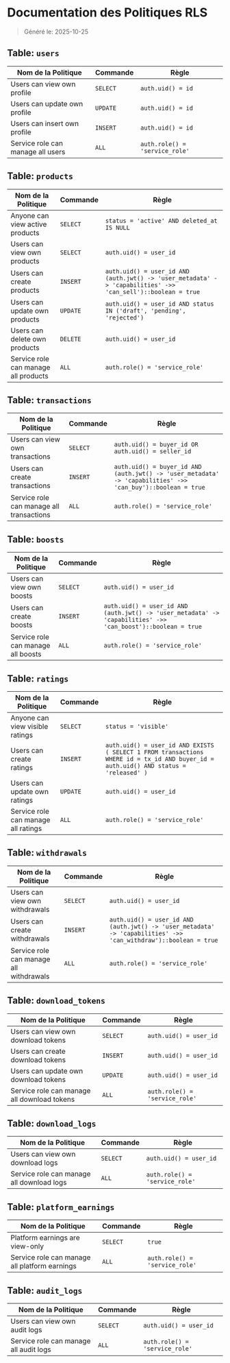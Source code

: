 # Documentation des Politiques RLS

> Généré le: 2025-10-25

## Table: `users`

| Nom de la Politique | Commande | Règle |
|---|---|---|
| Users can view own profile | `SELECT` | `auth.uid() = id` |
| Users can update own profile | `UPDATE` | `auth.uid() = id` |
| Users can insert own profile | `INSERT` | `auth.uid() = id` |
| Service role can manage all users | `ALL` | `auth.role() = 'service_role'` |

## Table: `products`

| Nom de la Politique | Commande | Règle |
|---|---|---|
| Anyone can view active products | `SELECT` | `status = 'active' AND deleted_at IS NULL` |
| Users can view own products | `SELECT` | `auth.uid() = user_id` |
| Users can create products | `INSERT` | `auth.uid() = user_id AND (auth.jwt() -> 'user_metadata' -> 'capabilities' ->> 'can_sell')::boolean = true` |
| Users can update own products | `UPDATE` | `auth.uid() = user_id AND status IN ('draft', 'pending', 'rejected')` |
| Users can delete own products | `DELETE` | `auth.uid() = user_id` |
| Service role can manage all products | `ALL` | `auth.role() = 'service_role'` |

## Table: `transactions`

| Nom de la Politique | Commande | Règle |
|---|---|---|
| Users can view own transactions | `SELECT` | `auth.uid() = buyer_id OR auth.uid() = seller_id` |
| Users can create transactions | `INSERT` | `auth.uid() = buyer_id AND (auth.jwt() -> 'user_metadata' -> 'capabilities' ->> 'can_buy')::boolean = true` |
| Service role can manage all transactions | `ALL` | `auth.role() = 'service_role'` |

## Table: `boosts`

| Nom de la Politique | Commande | Règle |
|---|---|---|
| Users can view own boosts | `SELECT` | `auth.uid() = user_id` |
| Users can create boosts | `INSERT` | `auth.uid() = user_id AND (auth.jwt() -> 'user_metadata' -> 'capabilities' ->> 'can_boost')::boolean = true` |
| Service role can manage all boosts | `ALL` | `auth.role() = 'service_role'` |

## Table: `ratings`

| Nom de la Politique | Commande | Règle |
|---|---|---|
| Anyone can view visible ratings | `SELECT` | `status = 'visible'` |
| Users can create ratings | `INSERT` | `auth.uid() = user_id AND EXISTS ( SELECT 1 FROM transactions WHERE id = tx_id AND buyer_id = auth.uid() AND status = 'released' )` |
| Users can update own ratings | `UPDATE` | `auth.uid() = user_id` |
| Service role can manage all ratings | `ALL` | `auth.role() = 'service_role'` |

## Table: `withdrawals`

| Nom de la Politique | Commande | Règle |
|---|---|---|
| Users can view own withdrawals | `SELECT` | `auth.uid() = user_id` |
| Users can create withdrawals | `INSERT` | `auth.uid() = user_id AND (auth.jwt() -> 'user_metadata' -> 'capabilities' ->> 'can_withdraw')::boolean = true` |
| Service role can manage all withdrawals | `ALL` | `auth.role() = 'service_role'` |

## Table: `download_tokens`

| Nom de la Politique | Commande | Règle |
|---|---|---|
| Users can view own download tokens | `SELECT` | `auth.uid() = user_id` |
| Users can create download tokens | `INSERT` | `auth.uid() = user_id` |
| Users can update own download tokens | `UPDATE` | `auth.uid() = user_id` |
| Service role can manage all download tokens | `ALL` | `auth.role() = 'service_role'` |

## Table: `download_logs`

| Nom de la Politique | Commande | Règle |
|---|---|---|
| Users can view own download logs | `SELECT` | `auth.uid() = user_id` |
| Service role can manage all download logs | `ALL` | `auth.role() = 'service_role'` |

## Table: `platform_earnings`

| Nom de la Politique | Commande | Règle |
|---|---|---|
| Platform earnings are view-only | `SELECT` | `true` |
| Service role can manage all platform earnings | `ALL` | `auth.role() = 'service_role'` |

## Table: `audit_logs`

| Nom de la Politique | Commande | Règle |
|---|---|---|
| Users can view own audit logs | `SELECT` | `auth.uid() = user_id` |
| Service role can manage all audit logs | `ALL` | `auth.role() = 'service_role'` |

